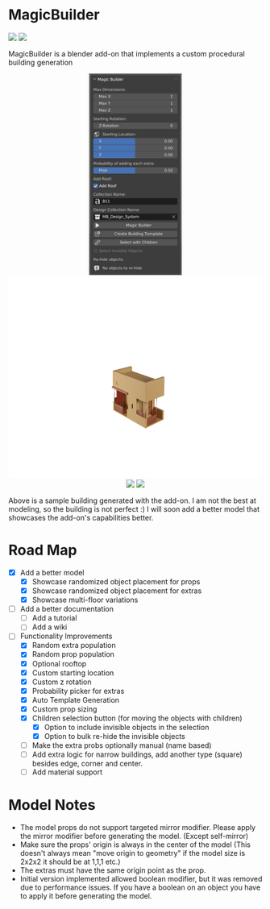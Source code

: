 # MagicBuilder


![](https://badgen.net/badge/Blender%20Version/3.5/orange?icon=https://simpleicons.now.sh/blender/fff) </img></a><a href="https://www.buymeacoffee.com/btapkan"> <img src="https://badgen.net/badge/icon/Buy%20Me%20A%20Coffee?icon=buymeacoffee&label&color=yellow"></a>


MagicBuilder is a blender add-on that implements a custom procedural building generation

<!-- Center images -->
<p align="center">
    <img src="img/toolbar.png" height="400">
    <img src="img/building.gif" height="400">
    <img src="img/sample.png" height="400">
    <img src="img/brick_houses_lr.png" height="400">
</p>
Above is a sample building generated with the add-on. I am not the best at modeling, so the building is not perfect :) I will soon add a better model that showcases the add-on's capabilities better.

# Road Map
- [x] Add a better model
    - [x] Showcase randomized object placement for props
    - [x] Showcase randomized object placement for extras
    - [x] Showcase multi-floor variations
- [ ] Add a better documentation
    - [ ] Add a tutorial
    - [ ] Add a wiki
- [ ] Functionality Improvements
    - [x] Random extra population
    - [x] Random prop population
    - [x] Optional rooftop
    - [x] Custom starting location
    - [x] Custom z rotation
    - [x] Probability picker for extras
    - [x] Auto Template Generation
    - [x] Custom prop sizing
    - [x] Children selection button (for moving the objects with children)
        - [x] Option to include invisible objects in the selection
        - [x] Option to bulk re-hide the invisible objects
    - [ ] Make the extra probs optionally manual (name based)
    - [ ] Add extra logic for narrow buildings, add another type (square) besides edge, corner and center.
    - [ ] Add material support 

# Model Notes
- The model props do not support targeted mirror modifier. Please apply the mirror modifier before generating the model. (Except self-mirror)
- Make sure the props' origin is always in the center of the model (This doesn't always mean "move origin to geometry" if the model size is 2x2x2 it should be at 1,1,1 etc.)
- The extras must have the same origin point as the prop.
- Initial version implemented allowed boolean modifier, but it was removed due to performance issues. If you have a boolean on an object you have to apply it before generating the model.